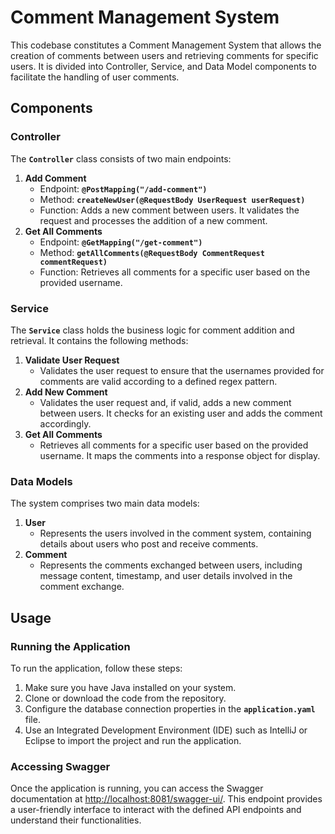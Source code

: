 # Comment Management System

This codebase constitutes a Comment Management System that allows the creation of comments between users and retrieving comments for specific users. It is divided into Controller, Service, and Data Model components to facilitate the handling of user comments.

## **Components**

### **Controller**

The **`Controller`** class consists of two main endpoints:

1. **Add Comment**
    - Endpoint: **`@PostMapping("/add-comment")`**
    - Method: **`createNewUser(@RequestBody UserRequest userRequest)`**
    - Function: Adds a new comment between users. It validates the request and processes the addition of a new comment.
2. **Get All Comments**
    - Endpoint: **`@GetMapping("/get-comment")`**
    - Method: **`getAllComments(@RequestBody CommentRequest commentRequest)`**
    - Function: Retrieves all comments for a specific user based on the provided username.

### **Service**

The **`Service`** class holds the business logic for comment addition and retrieval. It contains the following methods:

1. **Validate User Request**
    - Validates the user request to ensure that the usernames provided for comments are valid according to a defined regex pattern.
2. **Add New Comment**
    - Validates the user request and, if valid, adds a new comment between users. It checks for an existing user and adds the comment accordingly.
3. **Get All Comments**
    - Retrieves all comments for a specific user based on the provided username. It maps the comments into a response object for display.

### **Data Models**

The system comprises two main data models:

1. **User**
    - Represents the users involved in the comment system, containing details about users who post and receive comments.
2. **Comment**
    - Represents the comments exchanged between users, including message content, timestamp, and user details involved in the comment exchange.

## **Usage**

### **Running the Application**

To run the application, follow these steps:

1. Make sure you have Java installed on your system.
2. Clone or download the code from the repository.
3. Configure the database connection properties in the **`application.yaml`** file.
4. Use an Integrated Development Environment (IDE) such as IntelliJ or Eclipse to import the project and run the application.

### **Accessing Swagger**

Once the application is running, you can access the Swagger documentation at [http://localhost:8081/swagger-ui/](http://localhost:8081/swagger-ui/). This endpoint provides a user-friendly interface to interact with the defined API endpoints and understand their functionalities.